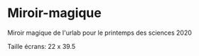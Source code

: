 # Miroir-magique
Miroir magique de l'urlab pour le printemps des sciences 2020

Taille écrans: 22 x 39.5
